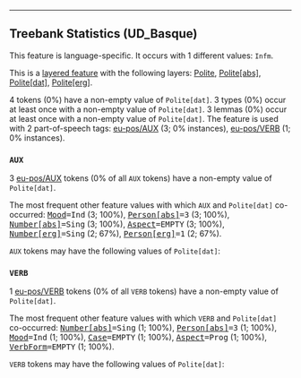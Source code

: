 

--------------------------------------------------------------------------------

## Treebank Statistics (UD_Basque)

This feature is language-specific.
It occurs with 1 different values: `Infm`.

This is a <a href="../../u/overview/feat-layers.html">layered feature</a> with the following layers: [Polite](), [Polite[abs]](), [Polite[dat]](), [Polite[erg]]().

4 tokens (0%) have a non-empty value of `Polite[dat]`.
3 types (0%) occur at least once with a non-empty value of `Polite[dat]`.
3 lemmas (0%) occur at least once with a non-empty value of `Polite[dat]`.
The feature is used with 2 part-of-speech tags: [eu-pos/AUX]() (3; 0% instances), [eu-pos/VERB]() (1; 0% instances).

### `AUX`

3 [eu-pos/AUX]() tokens (0% of all `AUX` tokens) have a non-empty value of `Polite[dat]`.

The most frequent other feature values with which `AUX` and `Polite[dat]` co-occurred: <tt><a href="Mood.html">Mood</a>=Ind</tt> (3; 100%), <tt><a href="Person[abs].html">Person[abs]</a>=3</tt> (3; 100%), <tt><a href="Number[abs].html">Number[abs]</a>=Sing</tt> (3; 100%), <tt><a href="Aspect.html">Aspect</a>=EMPTY</tt> (3; 100%), <tt><a href="Number[erg].html">Number[erg]</a>=Sing</tt> (2; 67%), <tt><a href="Person[erg].html">Person[erg]</a>=1</tt> (2; 67%).

`AUX` tokens may have the following values of `Polite[dat]`:


### `VERB`

1 [eu-pos/VERB]() tokens (0% of all `VERB` tokens) have a non-empty value of `Polite[dat]`.

The most frequent other feature values with which `VERB` and `Polite[dat]` co-occurred: <tt><a href="Number[abs].html">Number[abs]</a>=Sing</tt> (1; 100%), <tt><a href="Person[abs].html">Person[abs]</a>=3</tt> (1; 100%), <tt><a href="Mood.html">Mood</a>=Ind</tt> (1; 100%), <tt><a href="Case.html">Case</a>=EMPTY</tt> (1; 100%), <tt><a href="Aspect.html">Aspect</a>=Prog</tt> (1; 100%), <tt><a href="VerbForm.html">VerbForm</a>=EMPTY</tt> (1; 100%).

`VERB` tokens may have the following values of `Polite[dat]`:


